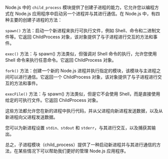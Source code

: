 Node.js 中的 `child_process` 模块提供了创建子进程的能力，它允许您以编程方式在 Node.js 应用程序中启动另一个进程并与其进行通信。在 Node.js 中，有四种主要的创建子进程的方法：

`spawn()` 方法：启动一个新进程来执行可执行文件，例如 Shell、命令和二进制文件等。它返回 ChildProcess 对象，该对象提供了与子进程进行交互的方法和事件。

`exec()` 方法：与 spawn() 方法类似，但强调对 Shell 命令的执行，允许您使用 Shell 命令来执行任意命令。它返回 ChildProcess 对象。

`fork()` 方法：创建一个新的 Node.js 进程并执行指定的模块，该模块与主进程之间可以进行通信。它返回一个 ChildProcess 对象，该对象提供了与子进程进行交互的方法和事件。

`execFile()` 方法：与 spawn() 方法类似，但是它不会使用 Shell，而是直接使用给定的可执行文件。它返回 ChildProcess 对象。

这些方法都允许您在新的进程中执行代码，并从父进程向新进程发送数据，以及从新进程向父进程发送数据。

您可以为新进程设置 `stdin、stdout` 和 `stderr`，与其进行交互，以及捕获其输出。

总之，子进程模块（child_process）提供了一种启动新进程并与其进行通信的方法，在某些情况下可以帮助我们更好的管理 Node.js 应用程序。